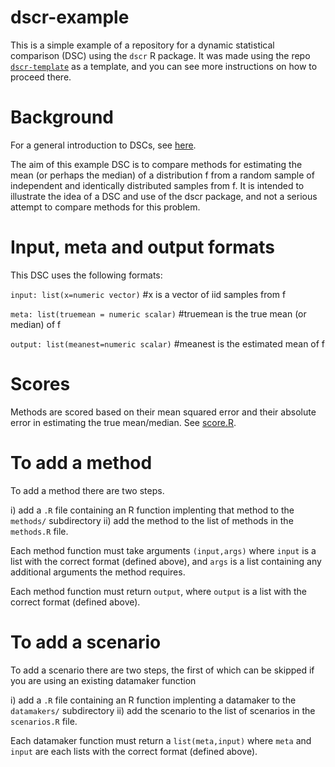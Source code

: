 # dscr-example

This is a simple example of a repository for a dynamic statistical comparison (DSC) using the `dscr` R package.
It was made using the repo [`dscr-template`](https://github.com/stephens999/dscr-template) as a template, and you can see more
instructions on how to proceed there.

# Background 

For a general introduction to DSCs, see [here](https://github.com/stephens999/dscr/blob/master/intro.md).

The aim of this example DSC is to compare methods for estimating the mean (or perhaps the median) of a distribution f
from a random sample of independent and identically distributed samples from f.
It is intended to illustrate the idea of a DSC and use of the dscr package, and not a serious attempt to 
compare methods for this problem.

# Input, meta and output formats

This DSC uses the following formats:

`input: list(x=numeric vector)` #x is a vector of iid samples from f

`meta: list(truemean = numeric scalar)` #truemean is the true mean (or median) of f

`output: list(meanest=numeric scalar)` #meanest is the estimated mean of f


# Scores

Methods are scored based on their mean squared error and their absolute error in estimating the true mean/median.
See [score.R](score.R).

# To add a method

To add a method there are two steps.

i) add a `.R` file containing an R function implenting that method to the `methods/` subdirectory
ii) add the method to the list of methods in the `methods.R` file.

Each method function must take arguments `(input,args)` where `input` is a list with the correct format (defined above), and `args` is a list containing any additional arguments the method requires.

Each method function must return `output`, where `output` is a list with the correct format (defined above).

# To add a scenario

To add a scenario there are two steps, the first of which can be skipped if you are using an existing datamaker function

i) add a `.R` file containing an R function implenting a datamaker to the `datamakers/` subdirectory
ii) add the scenario to the list of scenarios in the `scenarios.R` file.

Each datamaker function must return a `list(meta,input)` where `meta` and `input` are each lists with the correct format
(defined above).




